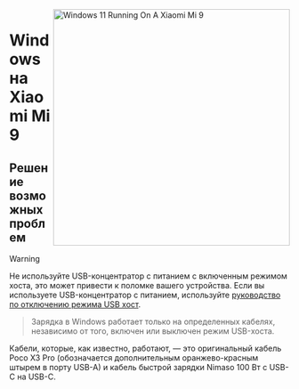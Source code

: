 ﻿<img align="right" src="https://raw.githubusercontent.com/woacepheus/Port-Windows-11-Xiaomi-Mi-9/main/cepheus.png" width="425" alt="Windows 11 Running On A Xiaomi Mi 9">

# Windows на Xiaomi Mi 9

## Решение возможных проблем
> [!WARNING]
> Не используйте USB-концентратор с питанием с включенным режимом хоста, это может привести к поломке вашего устройства. Если вы используете USB-концентратор с питанием, используйте [руководство по отключению режима USB хост](post-install-ru.md#disabling-usb-host-mode).

> Зарядка в Windows работает только на определенных кабелях, независимо от того, включен или выключен режим USB-хоста.

Кабели, которые, как известно, работают, — это оригинальный кабель Poco X3 Pro (обозначается дополнительным оранжево-красным штырем в порту USB-A) и кабель быстрой зарядки Nimaso 100 Вт с USB-C на USB-C.
